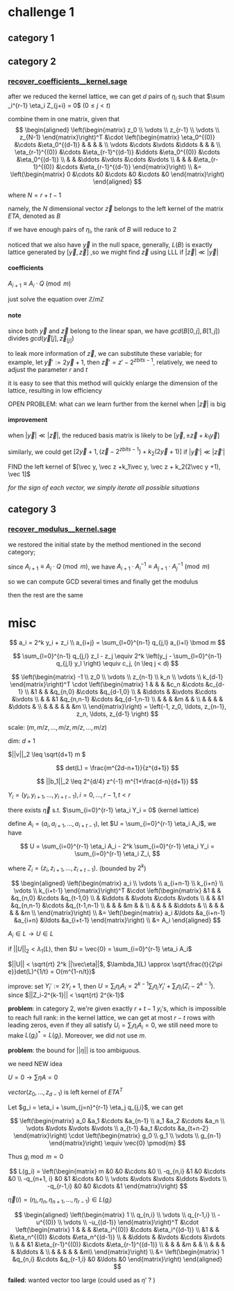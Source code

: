 # challenge 1

## category 1

## category 2

### [recover_coefficients__kernel.sage](./recover_coefficients__kernel.sage)

after we reduced the kernel lattice, we can get $d$ pairs of $\eta_i$ such that $\sum _i^{r-1} \eta_i Z_{j+i} = 0$ ($0 \leq j < t$)

combine them in one matrix, given that
$$
\begin{aligned}
\left(\begin{matrix}
z_0 \\ \vdots \\ z_{r-1} \\ \vdots \\ z_{N-1}
\end{matrix}\right)^T
&\cdot \left(\begin{matrix}
\eta_0^{(0)} &\cdots &\eta_0^{(d-1)} & & & & \\
\vdots &\cdots &\vdots &\ddots & & & \\
\eta_{r-1}^{(0)} &\cdots &\eta_{r-1}^{(d-1)} &\ddots &\eta_0^{(0)} &\cdots &\eta_0^{(d-1)} \\
 & & &\ddots &\vdots &\cdots &\vdots \\
 & & & &\eta_{r-1}^{(0)} &\cdots &\eta_{r-1}^{(d-1)}
\end{matrix}\right) \\
&= \left(\begin{matrix} 0 &\cdots &0 &\cdots &0 &\cdots &0 \end{matrix}\right)
\end{aligned}
$$

where $N = r+t-1$

namely, the $N$ dimensional vector $\vec z$ belongs to the left kernel of the matrix $ETA$, denoted as $B$

if we have enough pairs of $\eta_i$, the rank of $B$ will reduce to $2$

noticed that we also have $\vec y$ in the null space, generally, $L(B)$ is exactly lattice generated by $[\vec y, \vec z]$ ,so we might find $\vec z$ using LLL if $|\vec z| \ll |\vec y|$

#### coefficients

$A_{i+1} \equiv A_i \cdot Q \pmod m$

just solve the equation over $\mathbb{Z}/m\mathbb{Z}$

#### note

since both $\vec y$ and $\vec z$ belong to the linear span, we have $gcd(B[0, j], B[1, j])$ divides $gcd(\vec y[j], \vec z_[j])$

to leak more information of $\vec z$, we can substitute these variable; for example, let $\vec y' := 2 \vec y + 1$, then $\vec z' = z' - 2^{zbits-1}$, relatively, we need to adjust the parameter $r$ and $t$

it is easy to see that this method will quickly enlarge the dimension of the lattice, resulting in low efficiency

OPEN PROBLEM: what can we learn further from the kernel when $|\vec z|$ is big

#### improvement

when $|\vec y| \ll |\vec z|$, the reduced basis matrix is likely to be $[\vec y, \pm\vec z + k_1 \vec y]$

similarly, we could get $[2\vec y +1, (\vec z - 2^{zbits-1})+k_2(2\vec y +1)]$ if $|\vec y'| \ll |\vec z'|$

FIND the left kernel of $[\vec y, \vec z +k_1\vec y, \vec z + k_2(2\vec y +1), \vec 1]$ 

*for the sign of each vector, we simply iterate all possible situations*

## category 3

### [recover_modulus__kernel.sage](./recover_modulus__kernel.sage)

we restored the initial state by the method mentioned in the second category;

since $A_{i+1} \equiv A_i \cdot Q \pmod m$, we have $A_{i+1} \cdot A_i^{-1} \equiv A_{j+1} \cdot A_j^{-1} \pmod m$

so we can compute GCD several times and finally get the modulus

then the rest are the same

# misc

$$
a_i = 2^k y_i + z_i \\
a_{i+j} = \sum_{l=0}^{n-1} q_{j,l} a_{i+l} \bmod m
$$


$$
\sum_{l=0}^{n-1} q_{j,l} z_l - z_j \equiv 2^k \left(y_j - \sum_{l=0}^{n-1} q_{j,l} y_l \right) \equiv c_j, (n \leq j < d)
$$

$$
\left(\begin{matrix}
-1 \\ z_0 \\ \vdots \\ z_{n-1} \\ k_n \\ \vdots \\ k_{d-1}
\end{matrix}\right)^T \cdot
\left(\begin{matrix}
1 & & & &c_n &\cdots &c_{d-1} \\
&1 & & &q_{n,0} &\cdots &q_{d-1,0} \\
& &\ddots & &\vdots &\cdots &\vdots \\
& & &1 &q_{n,n-1} &\cdots &q_{d-1,n-1} \\
& & & &m & & \\
& & & & &\ddots & \\
& & & & & &m \\
\end{matrix}\right) =
\left(-1, z_0, \ldots, z_{n-1}, z_n, \ldots, z_{d-1} \right)
$$



scale: $\left(m, m/z, \ldots, m/z, m/z, \ldots, m/z\right)$

dim: $d+1$

$||v||_2 \leq \sqrt{d+1} m $

$$
det(L) = \frac{m^{2d-n+1}}{z^{d+1}}
$$

$$
||b_1||_2 \leq 2^{d/4} z^{-1} m^{1+\frac{d-n}{d+1}}
$$







$Y_i = (y_i, y_{i+1}, \ldots, y_{i+t-1}), i = 0, \ldots, {r-1}, t < r$

there exists $\vec{\eta}$ s.t. $\sum_{i=0}^{r-1} \eta_i Y_i = 0$ (kernel lattice)

define $A_i = (a_i, a_{i+1}, \ldots, a_{i+t-1})$, let $U = \sum_{i=0}^{r-1} \eta_i A_i$, we have

$$
U = \sum_{i=0}^{r-1} \eta_i A_i - 2^k \sum_{i=0}^{r-1} \eta_i Y_i = \sum_{i=0}^{r-1} \eta_i Z_i,
$$

where $Z_i = (z_i, z_{i+1}, \ldots, z_{i+t-1})$. (bounded by $2^k$)

$$
\begin{aligned}
\left(\begin{matrix}
a_i \\ \vdots \\ a_{i+n-1} \\ k_{i+n} \\ \vdots \\ k_{i+t-1}
\end{matrix}\right)^T
&\cdot \left(\begin{matrix}
&1 & & &q_{n,0} &\cdots &q_{t-1,0} \\
& &\ddots & &\vdots &\cdots &\vdots \\
& & &1 &q_{n,n-1} &\cdots &q_{t-1,n-1} \\
& & & &m & & \\
& & & & &\ddots & \\
& & & & & &m \\
\end{matrix}\right) \\
&= \left(\begin{matrix} a_i &\ldots &a_{i+n-1} &a_{i+n} &\ldots &a_{i+t-1} \end{matrix}\right) \\
&= A_i
\end{aligned}
$$

$A_i \in L \longrightarrow U \in L$

if $||U||_2 < \lambda_1(L)$, then $U = \vec{0} = \sum_{i=0}^{r-1} \eta_i A_i$

$||U|| < \sqrt{rt} 2^k ||\vec\eta||$, $\lambda_1(L) \approx \sqrt{\frac{t}{2\pi e}}det(L)^{1/t} = O(m^{1-n/t})$



improve: set $Y_i' := 2Y_i + 1$, then $U = \sum_i \eta_i A_i = 2^{k-1} \sum_i \eta_i Y_i' + \sum_i \eta_i (Z_i - 2^{k-1})$. since $||Z_i-2^{k-1}|| < \sqrt{rt} 2^{k-1}$



**problem**: in category 2, we're given exactly $r+t-1$ $y_i$'s, which is impossible to reach full rank: in the kernel lattice, we can get at most $r-t$ rows with leading zeros, even if they all satisfy $U_i = \sum_i \eta_i A_i = 0$, we still need more to make $L(g_i)^* = L(g_i)$. Moreover, we did not use $m$.

**problem**: the bound for $||\eta||$ is too ambiguous.

we need NEW idea



$U = 0 \longrightarrow \sum \eta A = 0$

$vector(z_0, \ldots, z_{d-1})$ is left kernel of ${ETA}^T$











Let $g_i = \eta_i + \sum_{j=n}^{r-1} \eta_j q_{j,i}$, we can get

$$
\left(\begin{matrix}
a_0 &a_1 &\cdots &a_{n-1} \\
a_1 &a_2 &\cdots &a_n \\
\vdots &\vdots &\vdots &\vdots \\
a_{t-1} &a_t &\cdots &a_{t+n-2}
\end{matrix}\right) \cdot
\left(\begin{matrix}
g_0 \\ g_1 \\ \vdots \\ g_{n-1}
\end{matrix}\right) \equiv \vec{0} \pmod{m}
$$

Thus $g_i \bmod m = 0$


$$
L(g_i) = 
\left(\begin{matrix}
m &0 &0 &\cdots &0 \\
-q_{n,i} &1 &0 &\cdots &0 \\
-q_{n+1, i} &0 &1 &\cdots &0 \\
\vdots &\vdots &\vdots &\ddots &\vdots \\
-q_{r-1,i} &0 &0 &\cdots &1
\end{matrix}\right)
$$

$\vec\eta(i) = (\eta_i, \eta_n, \eta_{n+1}, \ldots, \eta_{r-1}) \in L(g_i)$













$$
\begin{aligned}
\left(\begin{matrix} 1 \\ q_{n,i} \\ \vdots \\ q_{r-1,i} \\ -u^{(0)} \\ \vdots \\ -u_{(d-1)} \end{matrix}\right)^T 
&\cdot \left(\begin{matrix}
1 & & & &\eta_i^{(0)} &\cdots &\eta_i^{(d-1)} \\
 &1 & & &\eta_n^{(0)} &\cdots &\eta_n^{(d-1)} \\
 & &\ddots & &\vdots &\cdots &\vdots \\
 & & &1 &\eta_{r-1}^{(0)} &\cdots &\eta_{r-1}^{(d-1)} \\
 & & & &m & & \\
 & & & & &\ddots & \\
 & & & & & &m\\
\end{matrix}\right) \\
&= \left(\begin{matrix} 1 &q_{n,i} &\cdots &q_{r-1,i} &0 &\ldots &0 \end{matrix}\right)
\end{aligned}
$$

**failed**: wanted vector too large      (could used as $\eta'$ ? )









